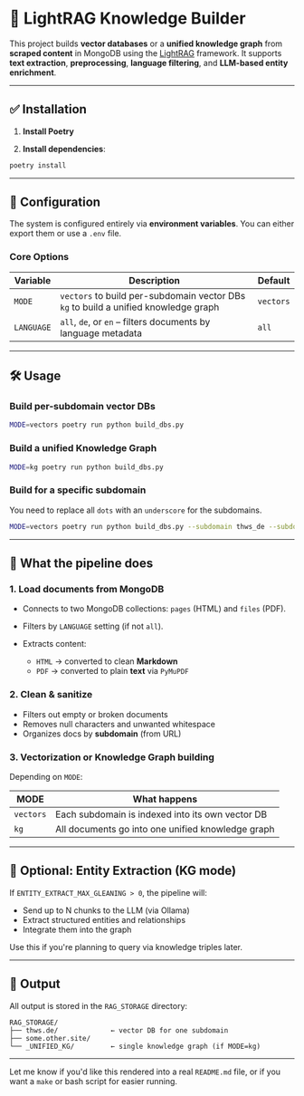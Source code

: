 # 🧠 LightRAG Knowledge Builder

This project builds **vector databases** or a **unified knowledge graph** from **scraped content** in MongoDB using the [LightRAG](https://github.com/hkunlp/lightrag) framework. It supports **text extraction**, **preprocessing**, **language filtering**, and **LLM-based entity enrichment**.

---

## ✅ Installation

1. **Install Poetry**

2. **Install dependencies**:

```bash
poetry install
```

---

## 🔧 Configuration

The system is configured entirely via **environment variables**. You can either export them or use a `.env` file.

### Core Options

| Variable                      | Description                                                                            | Default         |
| ----------------------------- | -------------------------------------------------------------------------------------- | --------------- |
| `MODE`                        | `vectors` to build per-subdomain vector DBs<br>`kg` to build a unified knowledge graph | `vectors`       |
| `LANGUAGE`                    | `all`, `de`, or `en` – filters documents by language metadata                          | `all`           |


---

## 🛠 Usage

### Build per-subdomain vector DBs

```bash
MODE=vectors poetry run python build_dbs.py
```

### Build a unified Knowledge Graph

```bash
MODE=kg poetry run python build_dbs.py
```

### Build for a specific subdomain

You need to replace all `dots` with an `underscore` for the subdomains.

```bash
MODE=vectors poetry run python build_dbs.py --subdomain thws_de --subdomain www_thws_de
```

---

## 🧹 What the pipeline does

### 1. **Load documents from MongoDB**

* Connects to two MongoDB collections: `pages` (HTML) and `files` (PDF).
* Filters by `LANGUAGE` setting (if not `all`).
* Extracts content:

  * `HTML` → converted to clean **Markdown**
  * `PDF` → converted to plain **text** via `PyMuPDF`

### 2. **Clean & sanitize**

* Filters out empty or broken documents
* Removes null characters and unwanted whitespace
* Organizes docs by **subdomain** (from URL)

### 3. **Vectorization or Knowledge Graph building**

Depending on `MODE`:

| MODE      | What happens                                      |
| --------- | ------------------------------------------------- |
| `vectors` | Each subdomain is indexed into its own vector DB  |
| `kg`      | All documents go into one unified knowledge graph |

---

## 🧠 Optional: Entity Extraction (KG mode)

If `ENTITY_EXTRACT_MAX_GLEANING > 0`, the pipeline will:

* Send up to N chunks to the LLM (via Ollama)
* Extract structured entities and relationships
* Integrate them into the graph

Use this if you're planning to query via knowledge triples later.

---

## 📁 Output

All output is stored in the `RAG_STORAGE` directory:

```
RAG_STORAGE/
├── thws.de/             ← vector DB for one subdomain
├── some.other.site/
└── _UNIFIED_KG/         ← single knowledge graph (if MODE=kg)
```

---

Let me know if you'd like this rendered into a real `README.md` file, or if you want a `make` or bash script for easier running.
